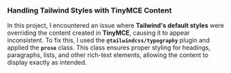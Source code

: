 



### Handling Tailwind Styles with TinyMCE Content  

In this project, I encountered an issue where **Tailwind's default styles** were overriding the content created in **TinyMCE**, causing it to appear inconsistent. To fix this, I used the **`@tailwindcss/typography`** plugin and applied the **`prose`** class. This class ensures proper styling for headings, paragraphs, lists, and other rich-text elements, allowing the content to display exactly as intended.
